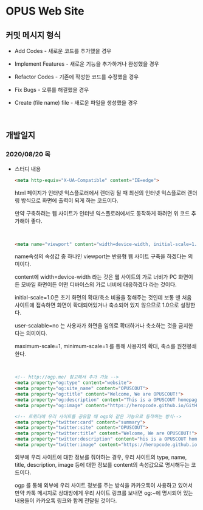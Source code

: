 # OPUS Web Site

## 커밋 메시지 형식

* Add Codes - 새로운 코드를 추가했을 경우

* Implement Features - 새로운 기능을 추가하거나 완성했을 경우

* Refactor Codes - 기존에 작성한 코드를 수정했을 경우

* Fix Bugs - 오류를 해결했을 경우

* Create (file name) file - 새로운 파일을 생성했을 경우

<br>

## 개발일지

### 2020/08/20 목

* 스터디 내용
    ~~~html
    <meta http-equiv="X-UA-Compatible" content="IE=edge">
    ~~~

    html 페이지가 인터넷 익스플로러에서 렌더링 될 때 최신의 인터넷 익스플로러 렌더링 방식으로 화면에 출력이 되게 하는 코드이다.

    만약 구축하려는 웹 사이트가 인터넷 익스플로러에서도 동작하게 하려면 위 코드 추가해야 좋다.

    <br>

    ~~~html
    <meta name="viewport" content="width=device-width, initial-scale=1.0, user-scalable=no, maximum-scale=1, minimum-scale=1">
    ~~~

    name속성의 속성값 중 하나인 viewport는 반응형 웹 사이트 구축을 하겠다는 의미이다.

    content에 width=device-width 라는 것은 웹 사이트의 가로 너비가 PC 화면이든 모바일 화면이든 어떤 디바이스의 가로 너비에 대응하겠다 라는 것이다.

    initial-scale=1.0은 초기 화면의 확대/축소 비율을 정해주는 것인데 보통 맨 처음 사이트에 접속하면 화면이 확대되어있거나 축소되어 있지 않으므로 1.0으로 설정한다.

    user-scalable=no 는 사용자가 화면을 임의로 확대하거나 축소하는 것을 금지한다는 의미이다.

    maximum-scale=1, minimum-scale=1 를 통해 사용자의 확대, 축소를 원천봉쇄한다.

    <br>

    ~~~html
    <!-- http://ogp.me/ 참고해서 추가 가능 -->
    <meta property="og:type" content="website">
    <meta property="og:site_name" content="OPUSCOUT">
    <meta property="og:title" content="Welcome, We are OPUSCOUT!">
    <meta property="og:description" content="This is a OPUSCOUT homepage.">
    <meta property="og:image" content="https://heropcode.github.io/GitHub-Responsive/img/logo.svg">

    <!-- 트위터에 우리 사이트를 공유할 때 ogp와 같은 기능으로 동작하는 방식-->
    <meta property="twitter:card" content="summary">
    <meta property="twitter:site" content="OPUSCOUT">
    <meta property="twitter:title" content="Welcome, We are OPUSCOUT!">
    <meta property="twitter:description" content="his is a OPUSCOUT homepage.">
    <meta property="twitter:image" content="https://heropcode.github.io/GitHub-Responsive/img/logo.svg">
    ~~~    

    외부에 우리 사이트에 대한 정보를 줘야하는 경우, 우리 사이트의 type, name, title, description, image 등에 대한 정보를 content의 속성값으로 명시해두는 코드이다.

    ogp 를 통해 외부에 우리 사이트 정보를 주는 방식을 카카오톡이 사용하고 있어서 만약 카톡 메시지로 상대방에게 우리 사이트 링크를 보내면 og:~에 명시되어 있는 내용들이 카카오톡 링크와 함께 전달될 것이다.